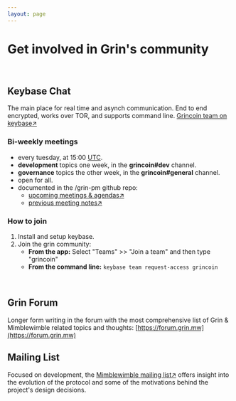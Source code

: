 ```yaml
---
layout: page
---
```


# Get involved in Grin's community
<br>

## Keybase Chat
The main place for real time and asynch communication. End to end encrypted, works over TOR, and supports command line. [Grincoin team on keybase↗](https://keybase.io/team/grincoin)

<div id="root-chat"></div>
<script defer type="text/javascript" src="assets/js/bundle.min.js"></script>

### Bi-weekly meetings
* every tuesday, at 15:00 [UTC](http://www.timebie.com/std/utc.php).
* **development** topics one week, in the **grincoin#dev** channel.
* **governance** topics the other week, in the **grincoin#general** channel.
* open for all.
* documented in the /grin-pm github repo:
   * [upcoming meetings & agendas↗](https://github.com/mimblewimble/grin-pm/issues?q=is%3Aissue+is%3Aopen+label%3Ameetings)
   * [previous meeting notes↗](https://github.com/mimblewimble/grin-pm#meeting-notes)

### How to join
1. Install and setup keybase.
2. Join the grin community:
   * **From the app:** Select "Teams" >> "Join a team" and then type "grincoin"
   * **From the command line:** `keybase team request-access grincoin`   
<br>

## Grin Forum

Longer form writing in the forum with the most comprehensive list of Grin & Mimblewimble related topics and thoughts: [https://forum.grin.mw](https://forum.grin.mw)
<br>

## Mailing List

Focused on development, the [Mimblewimble mailing list↗](https://lists.launchpad.net/mimblewimble/) offers insight into the evolution of the protocol and some of the motivations behind the project's design decisions.
